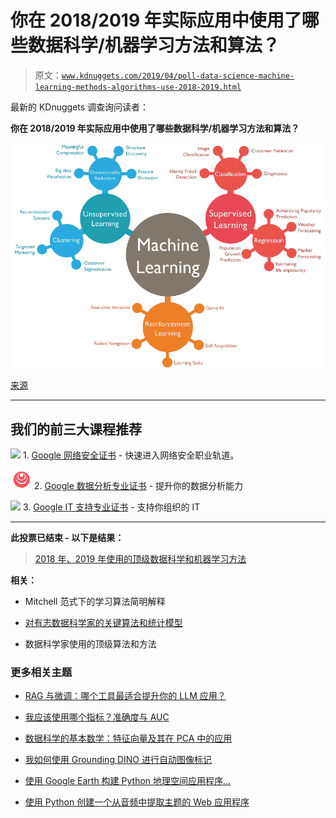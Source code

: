 # 你在 2018/2019 年实际应用中使用了哪些数据科学/机器学习方法和算法？

> 原文：[`www.kdnuggets.com/2019/04/poll-data-science-machine-learning-methods-algorithms-use-2018-2019.html`](https://www.kdnuggets.com/2019/04/poll-data-science-machine-learning-methods-algorithms-use-2018-2019.html)

最新的 KDnuggets 调查询问读者：

**你在 2018/2019 年实际应用中使用了哪些数据科学/机器学习方法和算法？**

![Header image](img/109acdee57d2381af6ccbf4f3eaa3db0.png)

[来源](https://wordstream-files-prod.s3.amazonaws.com/s3fs-public/machine-learning.png)

* * *

## 我们的前三大课程推荐

![](img/0244c01ba9267c002ef39d4907e0b8fb.png) 1\. [Google 网络安全证书](https://www.kdnuggets.com/google-cybersecurity) - 快速进入网络安全职业轨道。

![](img/e225c49c3c91745821c8c0368bf04711.png) 2\. [Google 数据分析专业证书](https://www.kdnuggets.com/google-data-analytics) - 提升你的数据分析能力

![](img/0244c01ba9267c002ef39d4907e0b8fb.png) 3\. [Google IT 支持专业证书](https://www.kdnuggets.com/google-itsupport) - 支持你组织的 IT

* * *

**此投票已结束 - 以下是结果：**

> [2018 年、2019 年使用的顶级数据科学和机器学习方法](https://www.kdnuggets.com/2019/04/top-data-science-machine-learning-methods-2018-2019.html)

**相关：**

+   Mitchell 范式下的学习算法简明解释

+   [对有志数据科学家的关键算法和统计模型](https://www.kdnuggets.com/2018/04/key-algorithms-statistical-models-aspiring-data-scientists.html)

+   数据科学家使用的顶级算法和方法

### 更多相关主题

+   [RAG 与微调：哪个工具最适合提升你的 LLM 应用？](https://www.kdnuggets.com/rag-vs-finetuning-which-is-the-best-tool-to-boost-your-llm-application)

+   [我应该使用哪个指标？准确度与 AUC](https://www.kdnuggets.com/2022/10/metric-accuracy-auc.html)

+   [数据科学的基本数学：特征向量及其在 PCA 中的应用](https://www.kdnuggets.com/2022/06/essential-math-data-science-eigenvectors-application-pca.html)

+   [我如何使用 Grounding DINO 进行自动图像标记](https://www.kdnuggets.com/2023/05/automatic-image-labeling-grounding-dino.html)

+   [使用 Google Earth 构建 Python 地理空间应用程序…](https://www.kdnuggets.com/2022/03/building-geospatial-application-python-google-earth-engine-greppo.html)

+   [使用 Python 创建一个从音频中提取主题的 Web 应用程序](https://www.kdnuggets.com/2023/01/creating-web-application-extract-topics-audio-python.html)
